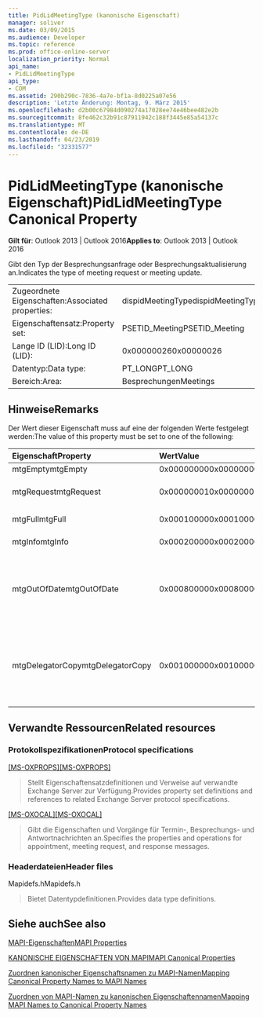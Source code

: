 ```yaml
---
title: PidLidMeetingType (kanonische Eigenschaft)
manager: soliver
ms.date: 03/09/2015
ms.audience: Developer
ms.topic: reference
ms.prod: office-online-server
localization_priority: Normal
api_name:
- PidLidMeetingType
api_type:
- COM
ms.assetid: 290b290c-7836-4a7e-bf1a-8d0225a07e56
description: 'Letzte Änderung: Montag, 9. März 2015'
ms.openlocfilehash: d2b00c67984d090274a17028ee74e46bee482e2b
ms.sourcegitcommit: 8fe462c32b91c87911942c188f3445e85a54137c
ms.translationtype: MT
ms.contentlocale: de-DE
ms.lasthandoff: 04/23/2019
ms.locfileid: "32331577"
---
```

# <a name="pidlidmeetingtype-canonical-property"></a><span data-ttu-id="d41e5-103">PidLidMeetingType (kanonische Eigenschaft)</span><span class="sxs-lookup"><span data-stu-id="d41e5-103">PidLidMeetingType Canonical Property</span></span>

  
  
<span data-ttu-id="d41e5-104">**Gilt für**: Outlook 2013 | Outlook 2016</span><span class="sxs-lookup"><span data-stu-id="d41e5-104">**Applies to**: Outlook 2013 | Outlook 2016</span></span> 
  
<span data-ttu-id="d41e5-105">Gibt den Typ der Besprechungsanfrage oder Besprechungsaktualisierung an.</span><span class="sxs-lookup"><span data-stu-id="d41e5-105">Indicates the type of meeting request or meeting update.</span></span>
  
|||
|:-----|:-----|
|<span data-ttu-id="d41e5-106">Zugeordnete Eigenschaften:</span><span class="sxs-lookup"><span data-stu-id="d41e5-106">Associated properties:</span></span>  <br/> |<span data-ttu-id="d41e5-107">dispidMeetingType</span><span class="sxs-lookup"><span data-stu-id="d41e5-107">dispidMeetingType</span></span>  <br/> |
|<span data-ttu-id="d41e5-108">Eigenschaftensatz:</span><span class="sxs-lookup"><span data-stu-id="d41e5-108">Property set:</span></span>  <br/> |<span data-ttu-id="d41e5-109">PSETID_Meeting</span><span class="sxs-lookup"><span data-stu-id="d41e5-109">PSETID_Meeting</span></span>  <br/> |
|<span data-ttu-id="d41e5-110">Lange ID (LID):</span><span class="sxs-lookup"><span data-stu-id="d41e5-110">Long ID (LID):</span></span>  <br/> |<span data-ttu-id="d41e5-111">0x00000026</span><span class="sxs-lookup"><span data-stu-id="d41e5-111">0x00000026</span></span>  <br/> |
|<span data-ttu-id="d41e5-112">Datentyp:</span><span class="sxs-lookup"><span data-stu-id="d41e5-112">Data type:</span></span>  <br/> |<span data-ttu-id="d41e5-113">PT_LONG</span><span class="sxs-lookup"><span data-stu-id="d41e5-113">PT_LONG</span></span>  <br/> |
|<span data-ttu-id="d41e5-114">Bereich:</span><span class="sxs-lookup"><span data-stu-id="d41e5-114">Area:</span></span>  <br/> |<span data-ttu-id="d41e5-115">Besprechungen</span><span class="sxs-lookup"><span data-stu-id="d41e5-115">Meetings</span></span>  <br/> |
   
## <a name="remarks"></a><span data-ttu-id="d41e5-116">Hinweise</span><span class="sxs-lookup"><span data-stu-id="d41e5-116">Remarks</span></span>

<span data-ttu-id="d41e5-117">Der Wert dieser Eigenschaft muss auf eine der folgenden Werte festgelegt werden:</span><span class="sxs-lookup"><span data-stu-id="d41e5-117">The value of this property must be set to one of the following:</span></span>
  
|<span data-ttu-id="d41e5-118">**Eigenschaft**</span><span class="sxs-lookup"><span data-stu-id="d41e5-118">**Property**</span></span>|<span data-ttu-id="d41e5-119">**Wert**</span><span class="sxs-lookup"><span data-stu-id="d41e5-119">**Value**</span></span>|<span data-ttu-id="d41e5-120">**Beschreibung**</span><span class="sxs-lookup"><span data-stu-id="d41e5-120">**Description**</span></span>|
|:-----|:-----|:-----|
|<span data-ttu-id="d41e5-121">mtgEmpty</span><span class="sxs-lookup"><span data-stu-id="d41e5-121">mtgEmpty</span></span>  <br/> |<span data-ttu-id="d41e5-122">0x00000000</span><span class="sxs-lookup"><span data-stu-id="d41e5-122">0x00000000</span></span>  <br/> |<span data-ttu-id="d41e5-123">Nicht angegeben.</span><span class="sxs-lookup"><span data-stu-id="d41e5-123">Unspecified.</span></span>  <br/> |
|<span data-ttu-id="d41e5-124">mtgRequest</span><span class="sxs-lookup"><span data-stu-id="d41e5-124">mtgRequest</span></span>  <br/> |<span data-ttu-id="d41e5-125">0x00000001</span><span class="sxs-lookup"><span data-stu-id="d41e5-125">0x00000001</span></span>  <br/> |<span data-ttu-id="d41e5-126">Erste Besprechungsanfrage.</span><span class="sxs-lookup"><span data-stu-id="d41e5-126">Initial meeting request.</span></span>  <br/> |
|<span data-ttu-id="d41e5-127">mtgFull</span><span class="sxs-lookup"><span data-stu-id="d41e5-127">mtgFull</span></span>  <br/> |<span data-ttu-id="d41e5-128">0x00010000</span><span class="sxs-lookup"><span data-stu-id="d41e5-128">0x00010000</span></span>  <br/> |<span data-ttu-id="d41e5-129">Vollständige Aktualisierung.</span><span class="sxs-lookup"><span data-stu-id="d41e5-129">Full update.</span></span>  <br/> |
|<span data-ttu-id="d41e5-130">mtgInfo</span><span class="sxs-lookup"><span data-stu-id="d41e5-130">mtgInfo</span></span>  <br/> |<span data-ttu-id="d41e5-131">0x00020000</span><span class="sxs-lookup"><span data-stu-id="d41e5-131">0x00020000</span></span>  <br/> |<span data-ttu-id="d41e5-132">Informationsupdate.</span><span class="sxs-lookup"><span data-stu-id="d41e5-132">Informational update.</span></span>  <br/> |
|<span data-ttu-id="d41e5-133">mtgOutOfDate</span><span class="sxs-lookup"><span data-stu-id="d41e5-133">mtgOutOfDate</span></span>  <br/> |<span data-ttu-id="d41e5-134">0x00080000</span><span class="sxs-lookup"><span data-stu-id="d41e5-134">0x00080000</span></span>  <br/> |<span data-ttu-id="d41e5-135">Eine neuere Besprechungsanfrage oder Besprechungsaktualisierung wurde nach dieser empfangen.</span><span class="sxs-lookup"><span data-stu-id="d41e5-135">A newer meeting request or meeting update was received after this one.</span></span>  <br/> |
|<span data-ttu-id="d41e5-136">mtgDelegatorCopy</span><span class="sxs-lookup"><span data-stu-id="d41e5-136">mtgDelegatorCopy</span></span>  <br/> |<span data-ttu-id="d41e5-137">0x00100000</span><span class="sxs-lookup"><span data-stu-id="d41e5-137">0x00100000</span></span>  <br/> |<span data-ttu-id="d41e5-138">Dies wird für die Kopie des Delegators festgelegt, wenn eine Stellvertretung besprechungsbezogene Objekte behandelt.</span><span class="sxs-lookup"><span data-stu-id="d41e5-138">This is set on the delegator's copy when a delegate handles meeting-related objects.</span></span>  <br/> |
   
## <a name="related-resources"></a><span data-ttu-id="d41e5-139">Verwandte Ressourcen</span><span class="sxs-lookup"><span data-stu-id="d41e5-139">Related resources</span></span>

### <a name="protocol-specifications"></a><span data-ttu-id="d41e5-140">Protokollspezifikationen</span><span class="sxs-lookup"><span data-stu-id="d41e5-140">Protocol specifications</span></span>

<span data-ttu-id="d41e5-141">[[MS-OXPROPS]](https://msdn.microsoft.com/library/f6ab1613-aefe-447d-a49c-18217230b148%28Office.15%29.aspx)</span><span class="sxs-lookup"><span data-stu-id="d41e5-141">[[MS-OXPROPS]](https://msdn.microsoft.com/library/f6ab1613-aefe-447d-a49c-18217230b148%28Office.15%29.aspx)</span></span>
  
> <span data-ttu-id="d41e5-142">Stellt Eigenschaftensatzdefinitionen und Verweise auf verwandte Exchange Server zur Verfügung.</span><span class="sxs-lookup"><span data-stu-id="d41e5-142">Provides property set definitions and references to related Exchange Server protocol specifications.</span></span>
    
<span data-ttu-id="d41e5-143">[[MS-OXOCAL]](https://msdn.microsoft.com/library/09861fde-c8e4-4028-9346-e7c214cfdba1%28Office.15%29.aspx)</span><span class="sxs-lookup"><span data-stu-id="d41e5-143">[[MS-OXOCAL]](https://msdn.microsoft.com/library/09861fde-c8e4-4028-9346-e7c214cfdba1%28Office.15%29.aspx)</span></span>
  
> <span data-ttu-id="d41e5-144">Gibt die Eigenschaften und Vorgänge für Termin-, Besprechungs- und Antwortnachrichten an.</span><span class="sxs-lookup"><span data-stu-id="d41e5-144">Specifies the properties and operations for appointment, meeting request, and response messages.</span></span>
    
### <a name="header-files"></a><span data-ttu-id="d41e5-145">Headerdateien</span><span class="sxs-lookup"><span data-stu-id="d41e5-145">Header files</span></span>

<span data-ttu-id="d41e5-146">Mapidefs.h</span><span class="sxs-lookup"><span data-stu-id="d41e5-146">Mapidefs.h</span></span>
  
> <span data-ttu-id="d41e5-147">Bietet Datentypdefinitionen.</span><span class="sxs-lookup"><span data-stu-id="d41e5-147">Provides data type definitions.</span></span>
    
## <a name="see-also"></a><span data-ttu-id="d41e5-148">Siehe auch</span><span class="sxs-lookup"><span data-stu-id="d41e5-148">See also</span></span>



[<span data-ttu-id="d41e5-149">MAPI-Eigenschaften</span><span class="sxs-lookup"><span data-stu-id="d41e5-149">MAPI Properties</span></span>](mapi-properties.md)
  
[<span data-ttu-id="d41e5-150">KANONISCHE EIGENSCHAFTEN VON MAPI</span><span class="sxs-lookup"><span data-stu-id="d41e5-150">MAPI Canonical Properties</span></span>](mapi-canonical-properties.md)
  
[<span data-ttu-id="d41e5-151">Zuordnen kanonischer Eigenschaftsnamen zu MAPI-Namen</span><span class="sxs-lookup"><span data-stu-id="d41e5-151">Mapping Canonical Property Names to MAPI Names</span></span>](mapping-canonical-property-names-to-mapi-names.md)
  
[<span data-ttu-id="d41e5-152">Zuordnen von MAPI-Namen zu kanonischen Eigenschaftennamen</span><span class="sxs-lookup"><span data-stu-id="d41e5-152">Mapping MAPI Names to Canonical Property Names</span></span>](mapping-mapi-names-to-canonical-property-names.md)

